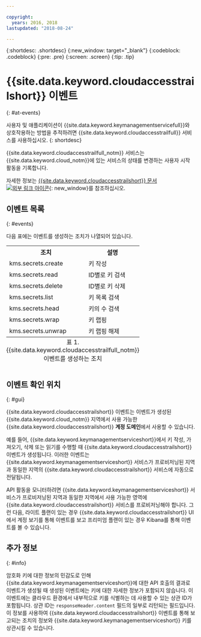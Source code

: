 ```yaml
---

copyright:
  years: 2016, 2018
lastupdated: "2018-08-24"

---
```


{:shortdesc: .shortdesc}
{:new_window: target="_blank"}
{:codeblock: .codeblock}
{:pre: .pre}
{:screen: .screen}
{:tip: .tip}

# {{site.data.keyword.cloudaccesstrailshort}} 이벤트
{: #at-events}

사용자 및 애플리케이션이 {{site.data.keyword.keymanagementservicefull}}와 상호작용하는 방법을 추적하려면 {{site.data.keyword.cloudaccesstrailfull}} 서비스를 사용하십시오.
{: shortdesc}

{{site.data.keyword.cloudaccesstrailfull_notm}} 서비스는 {{site.data.keyword.cloud_notm}}에 있는 서비스의 상태를 변경하는 사용자 시작 활동을 기록합니다. 

자세한 정보는 [{{site.data.keyword.cloudaccesstrailshort}} 문서 ![외부 링크 아이콘](../../icons/launch-glyph.svg "외부 링크 아이콘")](/docs/services/cloud-activity-tracker/index.html#getting-started-with-cla){: new_window}를 참조하십시오.

## 이벤트 목록
{: #events}

다음 표에는 이벤트를 생성하는 조치가 나열되어 있습니다.

<table>
    <tr>
        <th>조치</th>
        <th>설명</th>
    </tr>
    <tr>
        <td>kms.secrets.create</td>
        <td>키 작성</td>
    </tr>
    <tr>
        <td>kms.secrets.read</td>
        <td>ID별로 키 검색</td>
    </tr>
   <tr>
        <td>kms.secrets.delete</td>
        <td>ID별로 키 삭제</td>
    </tr>
    <tr>
        <td>kms.secrets.list</td>
        <td>키 목록 검색</td>
    </tr>
    <tr>
        <td>kms.secrets.head</td>
        <td>키의 수 검색</td>
    </tr>
     <tr>
        <td>kms.secrets.wrap</td>
        <td>키 랩핑</td>
    </tr>
     <tr>
        <td>kms.secrets.unwrap</td>
        <td>키 랩핑 해제</td>
    </tr>
    <caption style="caption-side:bottom;">표 1. {{site.data.keyword.cloudaccesstrailfull_notm}} 이벤트를 생성하는 조치</caption>
</table>

## 이벤트 확인 위치
{: #gui}

<!-- Option 2: Add the following sentence if your service sends events to the account domain. -->

{{site.data.keyword.cloudaccesstrailshort}} 이벤트는 이벤트가 생성된 {{site.data.keyword.cloud_notm}} 지역에서 사용 가능한 {{site.data.keyword.cloudaccesstrailshort}} **계정 도메인**에서 사용할 수 있습니다.

예를 들어, {{site.data.keyword.keymanagementserviceshort}}에서 키 작성, 가져오기, 삭제 또는 읽기를 수행할 때 {{site.data.keyword.cloudaccesstrailshort}} 이벤트가 생성됩니다. 이러한 이벤트는 {{site.data.keyword.keymanagementserviceshort}} 서비스가 프로비저닝된 지역과 동일한 지역의 {{site.data.keyword.cloudaccesstrailshort}} 서비스에 자동으로 전달됩니다.

API 활동을 모니터하려면 {{site.data.keyword.keymanagementserviceshort}} 서비스가 프로비저닝된 지역과 동일한 지역에서 사용 가능한 영역에 {{site.data.keyword.cloudaccesstrailshort}} 서비스를 프로비저닝해야 합니다. 그런 다음, 라이트 플랜이 있는 경우 {{site.data.keyword.cloudaccesstrailshort}} UI에서 계정 보기를 통해 이벤트를 보고 프리미엄 플랜이 있는 경우 Kibana를 통해 이벤트를 볼 수 있습니다.

## 추가 정보
{: #info}

암호화 키에 대한 정보의 민감도로 인해 {{site.data.keyword.keymanagementserviceshort}}에 대한 API 호출의 결과로 이벤트가 생성될 때 생성된 이벤트에는 키에 대한 자세한 정보가 포함되지 않습니다. 이 이벤트에는 클라우드 환경에서 내부적으로 키를 식별하는 데 사용할 수 있는 상관 ID가 포함됩니다. 상관 ID는 `responseHeader.content` 필드의 일부로 리턴되는 필드입니다. 이 정보를 사용하여 {{site.data.keyword.cloudaccesstrailshort}} 이벤트를 통해 보고되는 조치의 정보와 {{site.data.keyword.keymanagementserviceshort}} 키를 상관시킬 수 있습니다.
